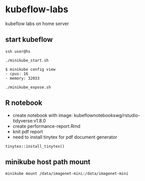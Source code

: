 # kubeflow-labs
kubeflow labs on home server


## start kubeflow 
```
ssh user@hs

./minikube_start.sh

$ minikube config view
- cpus: 16
- memory: 32033

./minikube_expose.sh
```

## R notebook

- create notebook with image: kubeflownotebookswg/rstudio-tidyverse:v1.8.0
- create performance-report.Rmd
- knit pdf report
- need to install tinytex for pdf document generator
```{R}
tinytex::install_tinytex()
```

## minikube host path mount
```
minikube mount /data/imagenet-mini:/data/imagenet-mini
```